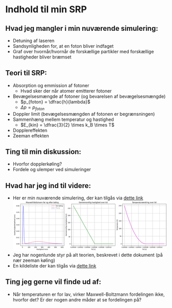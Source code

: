 # Indhold til min SRP

## Hvad jeg mangler i min nuværende simulering:

- Detuning af laseren
- Sandsynligheden for, at en foton bliver indfaget
- Graf over hvornår/hvornår de forskællige partikler med forskællige hastigheder bliver bræmset

## Teori til SRP:

- Absorption og emmission af fotoner
  - Hvad sker der når atomer emitterer fotoner
- Bevægelsesmængde af fotoner (og bevarelsen af bevægelsesmængde)
  - $p_{foton} = \dfrac{h}{lambda}$
  - $\Delta p = p_{foton}$
- Doppler limit (bevægelsesmængden af fotonen er begrænsningen)
- Sammenhæng mellem temperatur og hastighed
  - $E_{kin} = \dfrac{3}{2} \times k_B \times T$
- Dopplereffekten
- Zeeman effekten

## Ting til min diskussion:

- Hvorfor dopplerkøling?
- Fordele og ulemper ved simuleringer

## Hvad har jeg ind til videre:

- Her er min nuværende simulering, der kan tilgås via [dette link](Laserkøling.ipynb)
  ![Min simulering](image.png)
- Jeg har nogenlunde styr på alt teorien, beskrevet i dette dokument (på nær zeeman køling)
- En kildeliste der kan tilgås via [dette link](Kildeliste.md)

## Ting jeg gerne vil finde ud af:
- Når temperaturen er for lav, virker Maxwell-Boltzmann fordelingen ikke, hvorfor det? Er der nogen andre måder at se fordelingen på?
